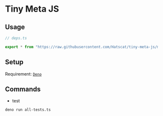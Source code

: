 # Tiny Meta JS

## Usage

```ts
// deps.ts

export * from "https://raw.githubusercontent.com/Hatscat/tiny-meta-js/main/index.ts";
```

## Setup

Requirement:
[`Deno`](https://deno.land/manual@v1.19.3/getting_started/installation)

## Commands

- test

```sh
deno run all-tests.ts
```
